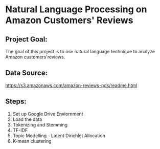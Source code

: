 # Natural Language Processing on Amazon Customers' Reviews

## Project Goal:

The goal of this project is to use natural language technique to analyze Amazon customers'reviews. 

## Data Source:

https://s3.amazonaws.com/amazon-reviews-pds/readme.html

## Steps:
1. Set up Google Drive Enviornment
2. Load the data
3. Tokenizing and Stemming
4. TF-IDF
5. Topic Modelling - Latent Dirichlet Allocation
6. K-mean clustering


